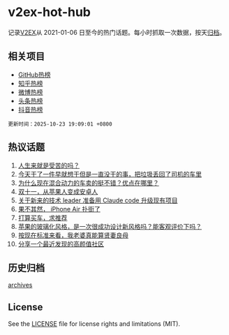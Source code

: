 # v2ex-hot-hub

 记录[V2EX](https://www.v2ex.com/)从 2021-01-06 日至今的热门话题。每小时抓取一次数据，按天[归档](archives)。
 
 ## 相关项目

- [GitHub热榜](https://github.com/snaildev/github-hot-hub)
- [知乎热榜](https://github.com/snaildev/zhihu-hot-hub)
- [微博热榜](https://github.com/snaildev/weibo-hot-hub)
- [头条热榜](https://github.com/snaildev/toutiao-hot-hub)
- [抖音热榜](https://github.com/snaildev/douyin-hot-hub)


 `更新时间：2025-10-23 19:09:01 +0800`

## 热议话题

1. [人生来就是受苦的吗？](https://www.v2ex.com/t/1167741)
1. [今天干了一件早就想干但是一直没干的事，把垃圾丢回了司机的车里](https://www.v2ex.com/t/1167746)
1. [为什么现在混合动力的车卖的挺不错？优点在哪里？](https://www.v2ex.com/t/1167696)
1. [双十一，从苹果人变成安卓人](https://www.v2ex.com/t/1167757)
1. [关于新来的技术 leader 准备用 Claude code 升级现有项目](https://www.v2ex.com/t/1167789)
1. [果不其然， iPhone Air 扑街了](https://www.v2ex.com/t/1167722)
1. [打算买车，求推荐](https://www.v2ex.com/t/1167766)
1. [苹果的玻璃化风格，是一次很成功设计新风格吗？能客观评价下吗？](https://www.v2ex.com/t/1167680)
1. [按现在标准来看，我老婆真能算贤妻良母](https://www.v2ex.com/t/1167927)
1. [分享一个最近发现的高颜值社区](https://www.v2ex.com/t/1167753)

## 历史归档

[archives](archives)

## License

See the [LICENSE](LICENSE) file for license rights and limitations (MIT).
